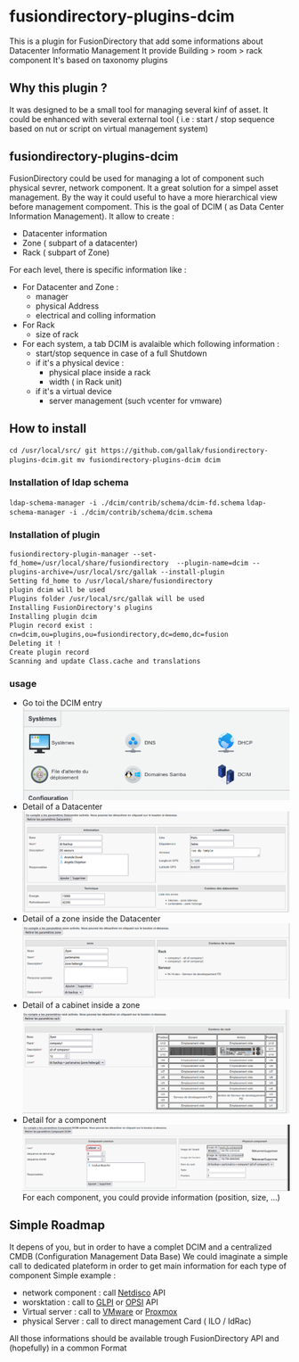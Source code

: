 # fusiondirectory-plugins-dcim

This is a plugin for FusionDirectory that add some informations about Datacenter Informatio Management
It provide Building > room > rack component
It's based  on taxonomy plugins

## Why this plugin ?

It was designed to be a small tool for managing several kinf of asset.
It could be enhanced with several external tool ( i.e : start / stop sequence based on nut or script on virtual management system)

## fusiondirectory-plugins-dcim

FusionDirectory could be used for managing a lot of component such physical sevrer, network component. It a great solution for a simpel asset management.
By the way it could useful to have a more hierarchical view before management compoment.
This is the goal of DCIM ( as Data Center Information Management).
It allow to create :
  - Datacenter information
  - Zone ( subpart of a datacenter)
  - Rack ( subpart of Zone)

For each level, there is specific information like :
  - For Datacenter and Zone :
    - manager
    - physical Address
    - electrical and colling information
  - For Rack
    - size of rack 
  - For each system, a tab DCIM is avalaible which following information :
    - start/stop sequence in case of a full Shutdown
    - if it's a physical device :
      - physical place inside a rack
      - width ( in Rack unit)
    - if it's a virtual device
      - server management (such vcenter for vmware)

## How to install

`cd /usr/local/src/
git https://github.com/gallak/fusiondirectory-plugins-dcim.git
mv fusiondirectory-plugins-dcim dcim`

### Installation of ldap schema

`ldap-schema-manager -i ./dcim/contrib/schema/dcim-fd.schema`
`ldap-schema-manager -i ./dcim/contrib/schema/dcim.schema`

### Installation of plugin

```
fusiondirectory-plugin-manager --set-fd_home=/usr/local/share/fusiondirectory  --plugin-name=dcim --plugins-archive=/usr/local/src/gallak --install-plugin
Setting fd_home to /usr/local/share/fusiondirectory
plugin dcim will be used
Plugins folder /usr/local/src/gallak will be used
Installing FusionDirectory's plugins
Installing plugin dcim
Plugin record exist : cn=dcim,ou=plugins,ou=fusiondirectory,dc=demo,dc=fusion
Deleting it !
Create plugin record
Scanning and update Class.cache and translations
```

### usage

  - Go toi the DCIM entry
![Go to Dcim Menu](/docs/dcim.png "Dcim menu")
  - Detail of a Datacenter
![example of a datacenter](/docs/details-datacenter.png "Details of Datacenter")
  - Detail of a zone inside the Datacenter
![example of a zone](/docs/dc-zone-rack.png "Details of zone")
  - Detail of a cabinet inside a zone
![example of a rack](/docs/details-component.png "Details of a Rack")
  - Detail for a component
![example of a component](/docs/component.png "Details of a component")
For each component, you could provide information (position, size, ...)




## Simple Roadmap

It depens of you, but in order to have a complet DCIM and a centralized CMDB (Configuration Management Data Base)
We could imaginate a simple call to dedicated plateform in order to get main information for each type of component
Simple example :
  - network component : call [Netdisco](https://netdisco.org/) API
  - worsktation : call to [GLPI](https://glpi-project.org) or [OPSI](https://opsi.org) API
  - Virtual server : call to [VMware](https://www.vmware.com) or [Proxmox](https://pve.proxmox.org)
  - physical Server : call to direct management Card ( ILO / IdRac)

All those informations should be available trough FusionDirectory API and (hopefully) in a common Format
    
